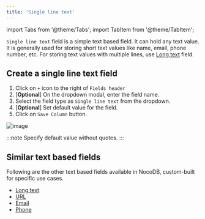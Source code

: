 ```yaml
---
title: 'Single line text'
---
```

import Tabs from '@theme/Tabs';
import TabItem from '@theme/TabItem';

`Single line text` field is a simple text based field. It can hold any text value. It is generally used for storing short text values like name, email, phone number, etc. For storing text values with multiple lines, use [Long text](020.long-text.md) field. 

## Create a single line text field
1. Click on `+` icon to the right of `Fields header`
2. [**Optional**] On the dropdown modal, enter the field name.
3. Select the field type as `Single line text` from the dropdown.
4. [**Optional**] Set default value for the field.
5. Click on `Save Column` button.

![image](/img/v2/fields/single-line-text.png)

:::note
Specify default value without quotes.
:::

## Similar text based fields
Following are the other text based fields available in NocoDB, custom-built for specific use cases.
- [Long text](020.long-text.md)
- [URL](050.url.md)
- [Email](030.email.md)
- [Phone](040.phonenumber.md)
  



